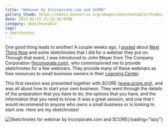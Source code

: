 ```yaml
---
title: "Webinar by Incorporate.com and SCORE"
gallery_thumb: https://media.bennorris.org/images/sketchnotable/thumbs/start-your-own-business-sketchnote.jpg
date: 2013-02-13 21:31:36-0700
category: Sketchnotable
tags:
- sketchnotes
---
```


One good thing leads to another! A couple weeks ago, I <a href="https://bennorris.org/2013/01/17/sketchnotes-for-next-thing-now-jan-2013/" title="Sketchnotes for Next Thing Now Jan 2013">posted</a> about <a href="http://www.nextthingnow.co/" title="Next Thing Now" target="_blank">Next Thing Now</a> and some sketchnotes that I did for a webinar they put on. Through that event, I was introduced to John Meyer from The Company Corporation (<a href="http://www.incorporate.com" title="The Company Corporation">Incorporate.com</a>), who commissioned me to provide sketchnotes for a few webinars. They provide many of these webinars as free resources to small business owners in their <a href="https://www.incorporate.com/learning_center.html" title="Incorporate.com Learning Center" target="_blank">Learning Center</a>.

This first session was presented together with SCORE (<a href="http://www.score.org" title="Score Website">www.score.org</a>), and was all about how to start your own business. They went through the details of the preparation that you have to do, the options that you have, and the information that you need to know. It was a great session, and one that I would recommend to anyone who owns a small business or is looking to start one. Here are my sketchnotes!

![Sketchnotes for webinar by Incorporate.com and SCORE](https://media.bennorris.org/images/sketchnotable/company-corporation/start-your-own-business-sketchnote.jpg){:loading="lazy"}
